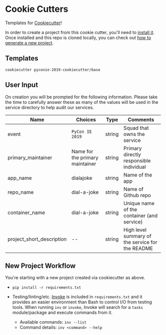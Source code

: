 # Cookie Cutters

Templates for [Cookiecutter](https://cookiecutter.readthedocs.io/en/latest/)!

In order to create a project from this cookie cutter, you'll need to [install it](https://cookiecutter.readthedocs.io/en/latest/installation.html). Once installed and this repo is cloned locally, you can check out [how to generate a new project](https://cookiecutter.readthedocs.io/en/latest/usage.html#generate-your-project).

## Templates

`cookiecutter pyconie-2019-cookiecutter/base`

## User Input

On creation you will be prompted for the following information.
Please take the time to carefully answer these as many of the values will be used in the
service directory to help audit our services.

|Name|Choices|Type|Comments|
| -- | -- | -- | -- |
| event | `PyCon IE 2019` | string | Squad that owns the service |
| primary_maintainer | Name for the primary maintainer | string   | Primary directly responsible individual |
| app_name | dialajoke | string   | Name of the app |
| repo_name | dial-a-joke |  string  | Name of Github repo |
| container_name | dial-a-joke | string   | Unique name of the container (and service) |
| project_short_description | -- | string   | High level summary of the service for the README |

## New Project Workflow

You're starting with a new project created via cookiecutter as above.

* `pip install -r requirements.txt`


* Testing/linting/etc.  [Invoke](http://www.pyinvoke.org/) is included in
  `requirements.txt` and it provides an easier environment than Bash to control
  I/O from testing tools. When running `inv` or `invoke`, Invoke will search
  for a `tasks` module/package and execute commands from it.
  * Available commands: `inv --list`
  * Command details: `inv <command> --help`
